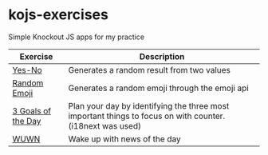 # kojs-exercises
Simple Knockout JS apps for my practice  


Exercise | Description
------------ | -------------
[Yes-No](/yes-no) | Generates a random result from two values
[Random Emoji](/random-emoji) | Generates a random emoji through the emoji api
[3 Goals of the Day](/3goalsoftheday) | Plan your day by identifying the three most important things to focus on with counter. (i18next was used)
[WUWN](/wuwn) | Wake up with news of the day
